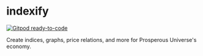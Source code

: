 # indexify

[![Gitpod ready-to-code](https://img.shields.io/badge/Gitpod-ready--to--code-908a85?logo=gitpod)](https://gitpod.io/#https://github.com/Michionlion/indexify)

Create indices, graphs, price relations, and more for Prosperous Universe's economy.

